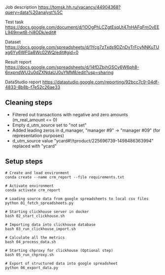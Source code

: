 Job description https://tomsk.hh.ru/vacancy/44904368?query=data%20analyst%5C

Test task https://docs.google.com/document/d/1OOgPhLCZgtEsqUt47nHAFqFmOvEEL949mwtB-hj8ODk/edit#

Dataset https://docs.google.com/spreadsheets/d/1Ycg7zTxds9DZnDvTrFcyNNKuTUxg6Yy6WF0a8Wc02WQ/edit#gid=0

Result report https://docs.google.com/spreadsheets/d/14fDZbjhGSCy6W6ph8-6nxpndWU2u0dZXNdaUJ0uYMM8/edit?usp=sharing

DataStudio report https://datastudio.google.com/reporting/92bcc7c9-04df-4833-8b8b-f7e52c26ae33

## Cleaning steps

* Filtered out transactions with negative and zero amounts (m_real_amount <= 0)
* Empty d_utm_source set to "not set"
* Added leading zeros in d_manager, "manager #9" -> "manager #09" (for representation purposes)
* d_utm_source value "ycard#!/tproduct/225696739-1498486363994" replaced with "ycard"

## Setup steps

```
# Create and load environment
conda create --name crm_report --file requirements.txt

# Activate environment
conda activate crm_report

# Loading source data from google spreadsheets to local csv files
python 01_fetch_spreadsheets.py

# Starting clickhouse server in docker
bash 02_start_clickhouse.sh

# Importing data into clickhouse database
bash 03_run_clickhouse_import.sh

# Calculate all the metrics
bash 04_process_data.sh

# Starting chproxy for clickhouse (Optional step)
bash 05_run_chproxy.sh

# Export of structured data into google spreadsheet
python 06_export_data.py
```

